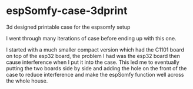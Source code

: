# espSomfy-case-3dprint
3d designed printable case for the espsomfy setup

I went through many iterations of case before ending up with this one. 

I started with a much smaller compact version which had the C1101 board on top of the esp32 board, the problem I had was the esp32 board then cause interference when I put it into the case. This led me to eventually putting the two boards side by side and adding the hole on the front of the case to reduce interference and make the espSomfy function well across the whole house. 

